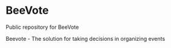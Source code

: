 BeeVote
=======

Public repository for BeeVote

Beevote - The solution for taking decisions in organizing events
